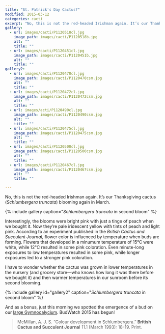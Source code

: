```yaml
---
title: "St. Patrick's Day Cactus?"
modified: 2015-03-12
categories: cacti
excerpt: "No, this is not the red-headed Irishman again. It’s our Thanksgiving cactus (*Schlumbergera truncata*) blooming again in March."
gallery:
  - url: images/cacti/P1120518cl.jpg
    image_path: images/cacti/P1120518b.jpg
    alt: ""
    title: ""
  - url: images/cacti/P1120451cl.jpg
    image_path: images/cacti/P1120451b.jpg
    alt: ""
    title: ""
gallery2:
  - url: images/cacti/P1120470cl.jpg
    image_path: images/cacti/P1120470csm.jpg
    alt: ""
    title: ""
  - url: images/cacti/P1120472cl.jpg
    image_path: images/cacti/P1120472csm.jpg
    alt: ""
    title: ""
  - url: images/acti/P1120490cl.jpg
    image_path: images/cacti/P1120490csm.jpg
    alt: ""
    title: ""
  - url: images/cacti/P1120475cl.jpg
    image_path: images/cacti/P1120475csm.jpg
    alt: ""
    title: ""
  - url: images/cacti/P1120500cl.jpg
    image_path: images/cacti/P1120500csm.jpg
    alt: ""
    title: ""
  - url: images/cacti/P1120467cl.jpg
    image_path: images/cacti/P1120467csm.jpg
    alt: ""
    title: ""

---
```


No, this is not the red-headed Irishman again. It’s our Thanksgiving cactus (*Schlumbergera truncata*) blooming again in March.

{% include gallery caption="*Schlumbergera truncata* in second bloom" %}

Interestingly, the blooms were bright pink with just a tinge of peach when we bought it. Now they’re pale iridescent yellow with tints of peach and light pink. According to an experiment published in the *British Cactus and Succulent Journal*, flower color is influenced by temperature when buds are forming. Flowers that developed in a minumum temperature of 15°C were white, while 12°C resulted in some pink coloration. Even minute-long exposures to low temperatures resulted in some pink, while longer exposures led to a stronger pink coloration.

I have to wonder whether the cactus was grown in lower temperatures in the nursery (and grocery store—who knows how long it was there before we bought it) and then warmer temperatures in our sunroom before its second blooming.

{% include gallery id="gallery2" caption="*Schlumbergera truncata* in second bloom" %}

And as a bonus, just this morning we spotted the emergence of a bud on our [large Gymnocalycium](/cacti/first-time-bloomer). BudWatch 2015 has begun!



> McMillan, A. J. S. “Colour development in Schlumbergera.” **British Cactus and Succulent Journal** 11.1 (March 1993): 18-19. Print.